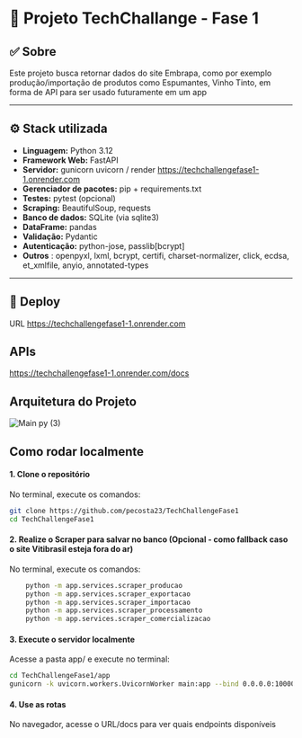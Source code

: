 # 🧠 Projeto TechChallange - Fase 1

## ✅ Sobre

Este projeto busca retornar dados do site Embrapa, como por exemplo produção/importação de produtos como Espumantes, Vinho Tinto, em forma de API para ser usado futuramente em um app

---

## ⚙️ Stack utilizada

- **Linguagem:** Python 3.12
- **Framework Web:**  FastAPI
- **Servidor:**  gunicorn uvicorn / render https://techchallengefase1-1.onrender.com
- **Gerenciador de pacotes:**  pip + requirements.txt
- **Testes:**  pytest (opcional)
- **Scraping:**  BeautifulSoup, requests
- **Banco de dados:**  SQLite (via sqlite3)
- **DataFrame:**  pandas
- **Validação:**  Pydantic
- **Autenticação:**  python-jose, passlib[bcrypt]
- **Outros** : openpyxl, lxml, bcrypt, certifi, charset-normalizer, click, ecdsa, et_xmlfile, anyio, annotated-types
---
## 🚀 Deploy

URL https://techchallengefase1-1.onrender.com

## APIs
https://techchallengefase1-1.onrender.com/docs

## Arquitetura do Projeto

![Main py (3)](https://github.com/user-attachments/assets/ee2a0665-2577-4575-b62e-8d1068f045f0)



## Como rodar localmente

#### 1. Clone o repositório
No terminal, execute os comandos:
```bash
git clone https://github.com/pecosta23/TechChallengeFase1
cd TechChallengeFase1
```

#### 2. Realize o Scraper para salvar no banco (Opcional - como fallback caso o site Vitibrasil esteja fora do ar)
No terminal, execute os comandos:
```bash
    python -m app.services.scraper_producao
    python -m app.services.scraper_exportacao
    python -m app.services.scraper_importacao
    python -m app.services.scraper_processamento
    python -m app.services.scraper_comercializacao
```

#### 3. Execute o servidor localmente
Acesse a pasta app/ e execute no terminal:
```bash
cd TechChallengeFase1/app
gunicorn -k uvicorn.workers.UvicornWorker main:app --bind 0.0.0.0:10000s
```

#### 4. Use as rotas
No navegador, acesse o URL/docs para ver quais endpoints disponíveis

